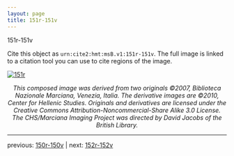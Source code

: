 ```yaml
---
layout: page
title: 151r-151v
---
```


151r-151v

Cite this object as `urn:cite2:hmt:msB.v1:151r-151v`. The full image is linked to a citation tool you can use to cite regions of the image.

[![151r](http://www.homermultitext.org/iipsrv?IIIF=/project/homer/pyramidal/deepzoom/hmt/vbbifolio/v1/vb_150v_151r.tif/full/800,/0/default.jpg)](http://www.homermultitext.org/ict2/?urn=urn:cite2:hmt:vbbifolio.v1:vb_150v_151r) 

<p style="text-align: center; font-style: italic;">This composed image was derived from two originals ©2007, Biblioteca Nazionale Marciana, Venezia, Italia. The derivative images are ©2010, Center for Hellenic Studies. Originals and derivatives are licensed under the Creative Commons Attribution-Noncommercial-Share Alike 3.0 License. The CHS/Marciana Imaging Project was directed by David Jacobs of the British Library.</p>

---

previous: [150r-150v](../150r-150v/) | next: [152r-152v](../152r-152v/)